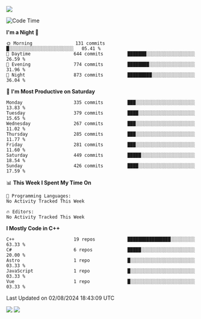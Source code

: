 ![](https://komarev.com/ghpvc/?username=lilpidgey&color=red)
<!--START_SECTION:waka-->
![Code Time](http://img.shields.io/badge/Code%20Time-1%2C491%20hrs%2018%20mins-blue)

**I'm a Night 🦉** 

```text
🌞 Morning                131 commits         █░░░░░░░░░░░░░░░░░░░░░░░░   05.41 % 
🌆 Daytime                644 commits         ███████░░░░░░░░░░░░░░░░░░   26.59 % 
🌃 Evening                774 commits         ████████░░░░░░░░░░░░░░░░░   31.96 % 
🌙 Night                  873 commits         █████████░░░░░░░░░░░░░░░░   36.04 % 
```
📅 **I'm Most Productive on Saturday** 

```text
Monday                   335 commits         ███░░░░░░░░░░░░░░░░░░░░░░   13.83 % 
Tuesday                  379 commits         ████░░░░░░░░░░░░░░░░░░░░░   15.65 % 
Wednesday                267 commits         ███░░░░░░░░░░░░░░░░░░░░░░   11.02 % 
Thursday                 285 commits         ███░░░░░░░░░░░░░░░░░░░░░░   11.77 % 
Friday                   281 commits         ███░░░░░░░░░░░░░░░░░░░░░░   11.60 % 
Saturday                 449 commits         █████░░░░░░░░░░░░░░░░░░░░   18.54 % 
Sunday                   426 commits         ████░░░░░░░░░░░░░░░░░░░░░   17.59 % 
```


📊 **This Week I Spent My Time On** 

```text
💬 Programming Languages: 
No Activity Tracked This Week

🔥 Editors: 
No Activity Tracked This Week
```

**I Mostly Code in C++** 

```text
C++                      19 repos            ████████████████░░░░░░░░░   63.33 % 
C#                       6 repos             █████░░░░░░░░░░░░░░░░░░░░   20.00 % 
Astro                    1 repo              █░░░░░░░░░░░░░░░░░░░░░░░░   03.33 % 
JavaScript               1 repo              █░░░░░░░░░░░░░░░░░░░░░░░░   03.33 % 
Vue                      1 repo              █░░░░░░░░░░░░░░░░░░░░░░░░   03.33 % 
```




 Last Updated on 02/08/2024 18:43:09 UTC
<!--END_SECTION:waka-->
![](https://hit.yhype.me/github/profile?user_id=42968544)
![](https://komarev.com/ghpvc/?lilpidgey)
